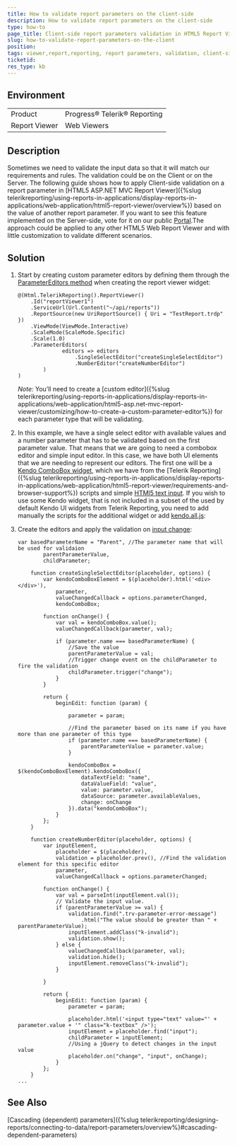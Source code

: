 ```yaml
---
title: How to validate report parameters on the client-side
description: How to validate report parameters on the client-side
type: how-to
page_title: Client-side report parameters validation in HTML5 Report Viewer 
slug: how-to-validate-report-parameters-on-the-client
position: 
tags: viewer,report,reporting, report parameters, validation, client-side validation, report parameters validation
ticketid:
res_type: kb
---
```


## Environment

<table>
	<tr>
		<td>Product</td>
		<td>Progress® Telerik® Reporting</td>
	</tr>
	<tr>
		<td>Report Viewer</td>
		<td>Web Viewers</td>
	</tr>
</table>


## Description

Sometimes we need to validate the input data so that it will match our requirements and rules. The validation could be on the Client or on the Server. The following guide shows how to apply Client-side validation on a report parameter in [HTML5 ASP.NET MVC Report Viewer]({%slug telerikreporting/using-reports-in-applications/display-reports-in-applications/web-application/html5-report-viewer/overview%}) based on the value of another report parameter. If you want to see this feature implemented on the Server-side, vote for it on our public [Portal](https://feedback.telerik.com/reporting/1424141-server-side-parameters-validation).The approach could be applied to any other HTML5 Web Report Viewer and with little customization to validate different scenarios.

## Solution

1. Start by creating custom parameter editors by defining them through the [ParameterEditors method](/api/telerik.reportviewer.mvc.ireportviewerbuilder.html#collapsible-Telerik_ReportViewer_Mvc_IReportViewerBuilder_ParameterEditors_System_Action_Telerik_ReportViewer_Mvc_IParameterEditorsBuilder__) when creating the report viewer widget:

    ```
    @(Html.TelerikReporting().ReportViewer()
        .Id("reportViewer1")
        .ServiceUrl(Url.Content("~/api/reports"))
        .ReportSource(new UriReportSource() { Uri = "TestReport.trdp" })
        .ViewMode(ViewMode.Interactive)
        .ScaleMode(ScaleMode.Specific)
        .Scale(1.0)
        .ParameterEditors(
                  editors => editors
                      .SingleSelectEditor("createSingleSelectEditor")
                      .NumberEditor("createNumberEditor")
            )
    )
    ```
  
    *Note:* You’ll need to create a [custom editor]({%slug telerikreporting/using-reports-in-applications/display-reports-in-applications/web-application/html5-asp.net-mvc-report-viewer/customizing/how-to-create-a-custom-parameter-editor%}) for each parameter type that will be validating.
  
2. In this example, we have a single select editor with available values and a number parameter that has to be validated based on the first parameter value. That means that we are going to need a combobox editor and simple input editor.
In this case, we have both UI elements that we are needing to represent our editors. The first one will be a [Kendo ComboBox widget](https://docs.telerik.com/kendo-ui/api/javascript/ui/combobox), which we have from the [Telerik Reporting]({%slug telerikreporting/using-reports-in-applications/display-reports-in-applications/web-application/html5-report-viewer/requirements-and-browser-support%}) scripts and
simple [HTMl5 text input](https://www.w3schools.com/tags/tag_input.asp). If you wish to use some Kendo widget, that is not included in a subset of the used by default Kendo UI widgets from Telerik Reporting, you need to add manually the scripts for the additional widget or add [kendo.all.js](https://docs.telerik.com/kendo-ui/intro/installation/cdn-service):

3. Create the editors and apply the validation on [input change](https://api.jquery.com/change/):

    ```
    var basedParameterName = "Parent", //The parameter name that will be used for validaion
            parentParameterValue,
            childParameter;

        function createSingleSelectEditor(placeholder, options) {
            var kendoComboBoxElement = $(placeholder).html('<div></div>'),
                parameter,
                valueChangedCallback = options.parameterChanged,
                kendoComboBox;

            function onChange() {
                var val = kendoComboBox.value();
                valueChangedCallback(parameter, val);

                if (parameter.name === basedParameterName) {
                    //Save the value
                    parentParameterValue = val;
                    //Trigger change event on the childParameter to fire the validation
                    childParameter.trigger("change");
                }
            }

            return {
                beginEdit: function (param) {

                    parameter = param;

                    //Find the parameter based on its name if you have more than one parameter of this type
                    if (parameter.name === basedParameterName) {
                        parentParameterValue = parameter.value;
                    }

                    kendoComboBox = $(kendoComboBoxElement).kendoComboBox({
                        dataTextField: "name",
                        dataValueField: "value",
                        value: parameter.value,
                        dataSource: parameter.availableValues,
                        change: onChange
                    }).data("kendoComboBox");
                }
            };
        }

        function createNumberEditor(placeholder, options) {
            var inputElement,
                placeholder = $(placeholder),
                validation = placeholder.prev(), //Find the validation element for this specific editor
                parameter,
                valueChangedCallback = options.parameterChanged;

            function onChange() {
                var val = parseInt(inputElement.val());
                // Validate the input value.
                if (parentParameterValue >= val) {
                    validation.find(".trv-parameter-error-message")
                        .html("The value should be greater than " + parentParameterValue);
                    inputElement.addClass("k-invalid");
                    validation.show();
                } else {
                    valueChangedCallback(parameter, val);
                    validation.hide();
                    inputElement.removeClass("k-invalid");
                }
                
            }

            return {
                beginEdit: function (param) {
                    parameter = param;

                    placeholder.html('<input type="text" value="' + parameter.value + '" class="k-textbox" />');
                    inputElement = placeholder.find("input");
                    childParameter = inputElement;
                    //Using a jQuery to detect changes in the input value
                    placeholder.on("change", "input", onChange);
                }
            };
        }
    ...
    ```
  

## See Also
[Cascading (dependent) parameters]({%slug telerikreporting/designing-reports/connecting-to-data/report-parameters/overview%}#cascading-dependent-parameters)
